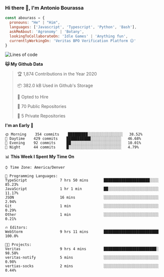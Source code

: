 ### Hi there 👋, I'm Antonio Bourassa

```javascript
const abourass = {
  pronouns: "He" | "Him",
  languages: ['Javascript', 'Typescript', 'Python', 'Bash'],
  askMeAbout: 'Agronomy' | 'Botany',
  lookingToCollaborateOn: 'Idle Games' | 'Anything fun',
  currentlyWorkingOn: 'Veritas BPO Verification Platform 😑'
}
```

<!--START_SECTION:waka-->
![Lines of code](https://img.shields.io/badge/From%20Hello%20World%20I%27ve%20Written-28.1%20million%20lines%20of%20code-blue)

**🐱 My Github Data** 

> 🏆 1,874 Contributions in the Year 2020
 > 
> 📦 382.0 kB Used in Github's Storage 
 > 
> 💼 Opted to Hire
 > 
> 📜 70 Public Repositories
 > 
> 🔑 5 Private Repositories 

**I'm an Early 🐤** 

```text
🌞 Morning    354 commits    █████████░░░░░░░░░░░░░░░░   38.52% 
🌆 Daytime    429 commits    ███████████░░░░░░░░░░░░░░   46.68% 
🌃 Evening    92 commits     ██░░░░░░░░░░░░░░░░░░░░░░░   10.01% 
🌙 Night      44 commits     █░░░░░░░░░░░░░░░░░░░░░░░░   4.79%

```


📊 **This Week I Spent My Time On** 

```text
⌚︎ Time Zone: America/Denver

💬 Programming Languages: 
TypeScript               7 hrs 50 mins       █████████████████████░░░░   85.23% 
JavaScript               1 hr 1 min          ██░░░░░░░░░░░░░░░░░░░░░░░   11.17% 
JSON                     16 mins             ░░░░░░░░░░░░░░░░░░░░░░░░░   2.94% 
Git                      1 min               ░░░░░░░░░░░░░░░░░░░░░░░░░   0.29% 
Other                    1 min               ░░░░░░░░░░░░░░░░░░░░░░░░░   0.21%

🔥 Editors: 
WebStorm                 9 hrs 11 mins       █████████████████████████   100.0%

🐱‍💻 Projects: 
Veritas                  9 hrs 4 mins        ████████████████████████░   98.58% 
veritas-notify           5 mins              ░░░░░░░░░░░░░░░░░░░░░░░░░   0.98% 
vertias-socks            2 mins              ░░░░░░░░░░░░░░░░░░░░░░░░░   0.44%

```


<!--END_SECTION:waka-->

<!--
**Abourass/Abourass** is a ✨ _special_ ✨ repository because its `README.md` (this file) appears on your GitHub profile.

Here are some ideas to get you started:

- 🔭 I’m currently working on ...
- 🌱 I’m currently learning ...
- 👯 I’m looking to collaborate on ...
- 🤔 I’m looking for help with ...
- 💬 Ask me about ...
- 📫 How to reach me: ...
- 😄 Pronouns: ...
- ⚡ Fun fact: ...
-->
